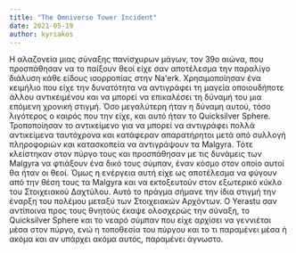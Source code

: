 ```yaml
---
title: "The Omniverse Tower Incident"
date: 2021-05-19
author: kyriakos
---
```


Η αλαζονεία μιας σύναξης πανίσχυρων μάγων, τον 39ο αιώνα, που προσπάθησαν να
το παίξουν θεοί είχε σαν αποτέλεσμα την παραλίγο διάλυση κάθε είδους
ισορροπίας στην Na'erk. Χρησιμοποίησαν ένα κειμήλιο που είχε την δυνατότητα να
αντιγράφει τη μαγεία οποιουδήποτε άλλου αντικειμένου και να μπορεί να
επικαλέσει τη δύναμή του μια επόμενη χρονική στιγμή. Όσο μεγαλύτερη ήταν η
δύναμη αυτού, τόσο λιγότερος ο καιρός που την είχε, και αυτό ήταν το
Quicksilver Sphere. Τροποποίησαν το αντικείμενο για να μπορεί να αντιγράφει
πολλά αντικείμενα ταυτόχρονα και κατάφεραν απαρατήρητοι μετά από συλλογή
πληροφοριών και κατασκοπεία να αντιγράψουν τα Malgyra. Τότε κλείστηκαν στον
πύργο τους και προσπάθησαν με τις δυνάμεις των Malgyra να φτιάξουν ένα δικό
τους σύμπαν, έναν κόσμο στον οποίο αυτοί θα ήταν οι θεοί. Όμως η ενέργεια αυτή
είχε ως αποτέλεσμα να φύγουν από την θέση τους τα Malgyra και να εκτοξευτούν
στον εξωτερικό κύκλο του Στοιχειακού Δαχτύλου. Αυτό το πράγμα σήμανε την ίδια
στιγμή την έναρξη του πολέμου μεταξύ των Στοιχειακών Αρχόντων. Ο Yerastu σαν
αντίποινα προς τους θνητούς έκαψε ολοσχερώς την σύναξη, το Quicksilver Sphere
και το νεαρό σύμπαν που είχε αρχίσει να γεννιέται μέσα στον πύργο,  ενώ η
τοποθεσία του πύργου και το τι παραμένει μέσα ή ακόμα και αν υπάρχει ακόμα
αυτός, παραμένει άγνωστο.


